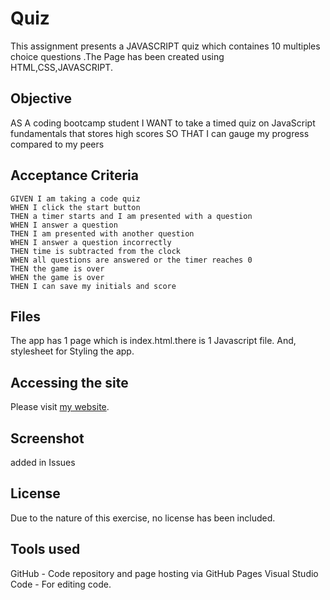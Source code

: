 # Quiz
This assignment presents a JAVASCRIPT quiz which containes 10 multiples choice questions .The Page has been created using HTML,CSS,JAVASCRIPT. 

## Objective
AS A coding bootcamp student
I WANT to take a timed quiz on JavaScript fundamentals that stores high scores
SO THAT I can gauge my progress compared to my peers

## Acceptance Criteria

```
GIVEN I am taking a code quiz
WHEN I click the start button
THEN a timer starts and I am presented with a question
WHEN I answer a question
THEN I am presented with another question
WHEN I answer a question incorrectly
THEN time is subtracted from the clock
WHEN all questions are answered or the timer reaches 0
THEN the game is over
WHEN the game is over
THEN I can save my initials and score
```

## Files 
The app has 1 page which is index.html.there is 1 Javascript file. And, stylesheet for Styling the app.

## Accessing the site
Please visit [my website](https://eli-33.github.io/Quiz.github.io/).


## Screenshot
added in Issues

## License
Due to the nature of this exercise, no license has been included.

## Tools used
GitHub - Code repository and page hosting via GitHub Pages
Visual Studio Code - For editing code.


